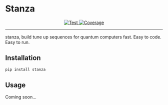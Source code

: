 # Stanza

<p align="center">
<a href="https://github.com/conductorquantum/stanza/actions?query=workflow%3A%22CI%2FCD+Tests%22+event%3Apush+branch%3Amain" target="_blank">
    <img src="https://github.com/conductorquantum/stanza/actions/workflows/test.yml/badge.svg?event=push&branch=main" alt="Test">
</a>
<a href="https://codecov.io/gh/conductorquantum/stanza" target="_blank">
    <img src="https://codecov.io/gh/conductorquantum/stanza/branch/main/graph/badge.svg" alt="Coverage">
</a>
</p>

---

stanza, build tune up sequences for quantum computers fast. Easy to code. Easy to run.

## Installation

```bash
pip install stanza
```

## Usage

Coming soon...